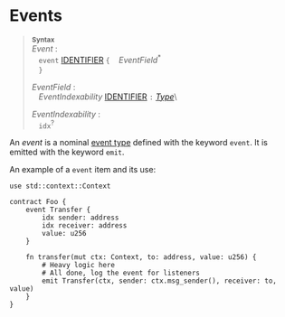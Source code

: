 # Events

> **<sup>Syntax</sup>**\
> _Event_ :\
> &nbsp;&nbsp; `event` [IDENTIFIER] `{`
> &nbsp;&nbsp; _EventField_<sup>\*</sup>\
> &nbsp;&nbsp; `}`
>
> _EventField_ :\
> &nbsp;&nbsp; _EventIndexability_ [IDENTIFIER] `:` [_Type_]\
>
> _EventIndexability_ :\
> &nbsp;&nbsp; `idx`<sup>?</sup>

An _event_ is a nominal [event type] defined with the keyword `event`. It is emitted with the keyword `emit`.

An example of a `event` item and its use:

```fe
use std::context::Context

contract Foo {
    event Transfer {
        idx sender: address
        idx receiver: address
        value: u256
    }

    fn transfer(mut ctx: Context, to: address, value: u256) {
        # Heavy logic here
        # All done, log the event for listeners
        emit Transfer(ctx, sender: ctx.msg_sender(), receiver: to, value)
    }
}
```

[NEWLINE]: ../lexical_structure/tokens.md#newline
[IDENTIFIER]: ../lexical_structure/identifiers.md
[_Type_]: ../type_system/types/index.md
[event type]: ../type_system/types/event.md
